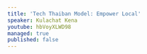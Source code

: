 ```yaml
---
title: 'Tech Thaiban Model: Empower Local'
speaker: Kulachat Kena
youtube: hbVoyXLWD98
managed: true
published: false
---
```

